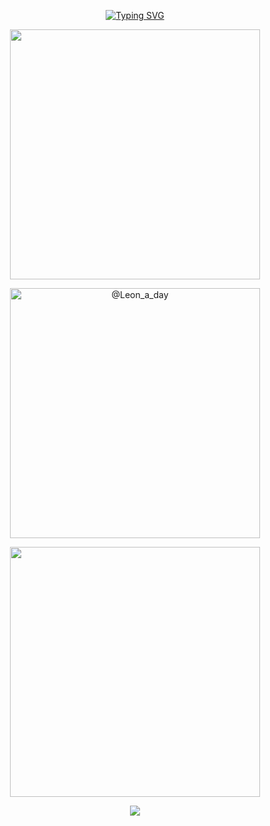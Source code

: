 <p align= center> <a href="https://git.io/typing-svg"><img src="https://readme-typing-svg.demolab.com?font=Short+Stack&duration=3000&pause=200&color=FFFFFFDA&background=FFFFFF00&center=true&vCenter=true&width=435&lines=Hii!!+Feel+Free+To+Interact!!+%3A3;Usually+at+Docks%2C+or+w%2F+friends+%3AD;Art+Credit+to+%40Leon_a_day" alt="Typing SVG" /></a>
<p align= center> <img src="https://64.media.tumblr.com/d9db8751c1c90298db784d321671be98/798278abfce938ae-52/s1280x1920/4d08d6bc1fb909be926ed6af37253713028f0320.pnj" width="400">
<p align= center> <img src="https://i.postimg.cc/c4vPtqM3/Screenshot-2024-09-07-11-15-12-PM.png" width="400" title="@Leon_a_day">
<p align= center> <img src="https://64.media.tumblr.com/d9db8751c1c90298db784d321671be98/798278abfce938ae-52/s1280x1920/4d08d6bc1fb909be926ed6af37253713028f0320.pnj" width="400">
 <p align= center> <img src="https://64.media.tumblr.com/bfaba730b96880f877f523a4a1a2ac8e/d12d01be3dffe4b2-0b/s100x200/1806218ed6eb2f2f11b7018cd9a9e336c23f2494.gifv">
